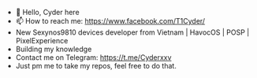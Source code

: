 - 👋 Hello, Cyder here
- 📫 How to reach me: https://www.facebook.com/T1Cyder/
- New Sexynos9810 devices developer from Vietnam | HavocOS | POSP | PixelExperience
- Building my knowledge
- Contact me on Telegram: https://t.me/Cyderxxv
- Just pm me to take my repos, feel free to do that.

<!---
CyderVII28x03/CyderVII28x03 is a ✨ special ✨ repository because its `README.md` (this file) appears on your GitHub profile.
You can click the Preview link to take a look at your changes.
--->
